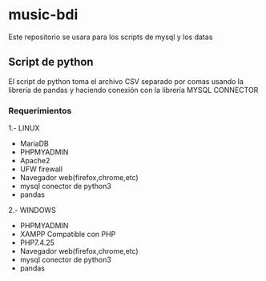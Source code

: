# music-bdi

Este repositorio se usara para los scripts de mysql y los datas

## Script de python

El script de python toma el archivo CSV separado por comas
usando la librería de pandas y haciendo conexión con la librería
MYSQL CONNECTOR

### Requerimientos

1.- LINUX

* MariaDB
* PHPMYADMIN
* Apache2
* UFW firewall
* Navegador web(firefox,chrome,etc)
* mysql conector de python3
* pandas

2.- WINDOWS

* PHPMYADMIN
* XAMPP Compatible con PHP
* PHP7.4.25
* Navegador web(firefox,chrome,etc)
* mysql conector de python3
* pandas